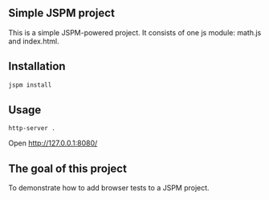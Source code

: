 ## Simple JSPM project

This is a simple JSPM-powered project. It consists of one js module: math.js and index.html.

## Installation

```sh
jspm install
```

## Usage

```
http-server .
```

Open http://127.0.0.1:8080/

## The goal of this project

To demonstrate how to add browser tests to a JSPM project.
